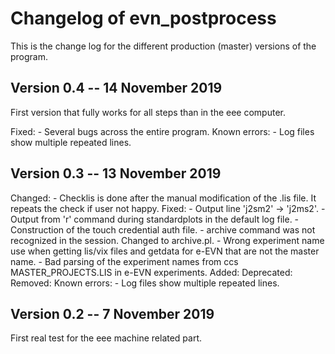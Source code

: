 
# Changelog of evn_postprocess

This is the change log for the different production (master) versions of the program.



## Version 0.4 -- 14 November 2019

First version that fully works for all steps than in the eee computer.

Fixed:
    - Several bugs across the entire program.
Known errors:
    - Log files show multiple repeated lines.


## Version 0.3 -- 13 November 2019

Changed:
    - Checklis is done after the manual modification of the .lis file. It repeats the check if user not happy.
Fixed:
    - Output line 'j2sm2' -> 'j2ms2'.
    - Output from 'r' command during standardplots in the default log file.
    - Construction of the touch credential auth file.
    - archive command was not recognized in the session. Changed to archive.pl.
    - Wrong experiment name use when getting lis/vix files and getdata for e-EVN that are not the master name.
    - Bad parsing of the experiment names from ccs MASTER_PROJECTS.LIS in e-EVN experiments.
Added:
Deprecated:
Removed:
Known errors:
    - Log files show multiple repeated lines.

## Version 0.2 -- 7 November 2019

First real test for the eee machine related part.
